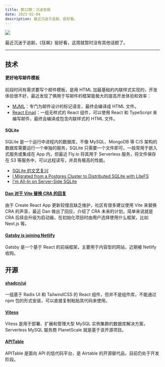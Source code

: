 ```yaml
---
title: 第12期：沉迷狂飙
date: 2023-02-04
description: 最近沉迷于追剧，挺好看。
---
```


![](/static/weekly/issue-12-cover.jpg)

最近沉迷于追剧，《狂飙》挺好看，这周就暂时没有其他话题了。

<hr />

## 技术

#### 更好地写邮件模板

前段时间有需求要写个邮件模板，是用 HTML 加最基础的内联样式实现的，开发体验很不好，最近发现了俩用于写邮件的框架能极大的提高开发体验和效率：

- [MJML](https://mjml.io/)：专门为邮件设计的标记语言，最终会编译成 HTML 文件。
- [React Email](https://react.email/)：一组无样式的 React 组件，可以使用 React 和 TypeScript 来编写邮件，最终会编译成包含内联样式的 HTML 文件。

#### SQLite

SQLite 是一个运行中进程内的数据库，不像 MySQL、MongoDB 等 C/S 架构的数据库需要运行一个单独的服务，SQLite 只需要一个文件即可，一般常用于嵌入式服务或集成在 App 内，但最近 Fly.io 将其用于 Serverless 服务，将文件保存在 S3 等服务中，可以远程读写，并具有极高的性能。

- [SQLite 的文艺复兴](https://www.bmpi.dev/dev/renaissance-sqlite/)
- [I Migrated from a Postgres Cluster to Distributed SQLite with LiteFS](https://kentcdodds.com/blog/i-migrated-from-a-postgres-cluster-to-distributed-sqlite-with-litefs)
- [I'm All-In on Server-Side SQLite](https://fly.io/blog/all-in-on-sqlite-litestream/)

#### [Dan 对于 Vite 替换 CRA 的回复](https://github.com/reactjs/reactjs.org/pull/5487#issuecomment-1409720741)

由于 Create React App 更新较慢且缺乏维护，社区有很多建议使用 Vite 来替换 CRA 的声音，最近 Dan 做出了回应，介绍了 CRA 未来的计划，简单来说就是 CRA 后续会升级为启动器，在初始化项目时由用户选择使用什么框架，比如 Next.js 等。

#### [Gatsby is joining Netlify](https://www.gatsbyjs.com/blog/gatsby-is-joining-netlify/)

Gatsby 是一个基于 React 的前端框架，主要用于内容型的网站，近期被 Netlify 收购。

## 开源

#### [shadcn/ui](https://github.com/shadcn/ui)

一组基于 Radix UI 和 TailwindCSS 的 React 组件，但并不是组件库，不能通过 npm 包的形式安装，可以直接复制粘贴其代码来使用。

#### [Vitess](https://github.com/vitessio/vitess)

Vitess 是用于部署、扩展和管理大型 MySQL 实例集群的数据库解决方案，Serverless MySQL 服务商 PlanetScale 就是基于该开源项目。

#### [APITable](https://github.com/apitable/apitable)

APITable 是面向 API 的低代码平台，是 Airtable 的开源替代品，目前仍处于开发阶段。
